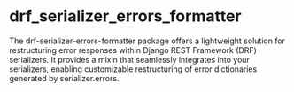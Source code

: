 # drf_serializer_errors_formatter
The drf-serializer-errors-formatter package offers a lightweight solution for restructuring error responses within Django REST Framework (DRF) serializers. It provides a mixin that seamlessly integrates into your serializers, enabling customizable restructuring of error dictionaries generated by serializer.errors.
